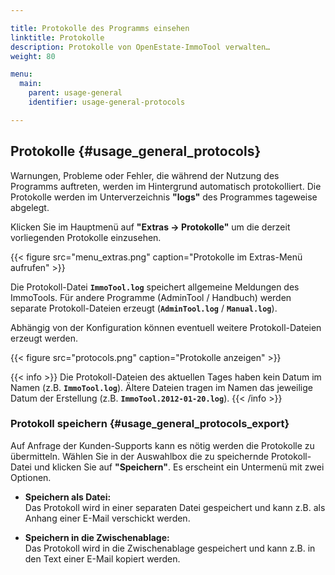 ```yaml
---

title: Protokolle des Programms einsehen
linktitle: Protokolle
description: Protokolle von OpenEstate-ImmoTool verwalten…
weight: 80

menu:
  main:
    parent: usage-general
    identifier: usage-general-protocols

---
```


## Protokolle {#usage_general_protocols}

Warnungen, Probleme oder Fehler, die während der Nutzung des Programms auftreten, werden im Hintergrund automatisch protokolliert. Die Protokolle werden im Unterverzeichnis **"logs"** des Programmes tageweise abgelegt.

Klicken Sie im Hauptmenü auf **"Extras → Protokolle"** um die derzeit vorliegenden Protokolle einzusehen.

{{< figure src="menu_extras.png" caption="Protokolle im Extras-Menü aufrufen" >}}

Die Protokoll-Datei **`ImmoTool.log`** speichert allgemeine Meldungen des ImmoTools. Für andere Programme (AdminTool / Handbuch) werden separate Protokoll-Dateien erzeugt (**`AdminTool.log`** / **`Manual.log`**).

Abhängig von der Konfiguration können eventuell weitere Protokoll-Dateien erzeugt werden.

{{< figure src="protocols.png" caption="Protokolle anzeigen" >}}
    
{{< info >}}
Die Protokoll-Dateien des aktuellen Tages haben kein Datum im Namen (z.B. **`ImmoTool.log`**). Ältere Dateien tragen im Namen das jeweilige Datum der Erstellung (z.B. **`ImmoTool.2012-01-20.log`**).
{{< /info >}}


### Protokoll speichern {#usage_general_protocols_export}

Auf Anfrage der Kunden-Supports kann es nötig werden die Protokolle zu übermitteln. Wählen Sie in der Auswahlbox die zu speichernde Protokoll-Datei und klicken Sie auf **"Speichern"**. Es erscheint ein Untermenü mit zwei Optionen.

-   **Speichern als Datei:** \
    Das Protokoll wird in einer separaten Datei gespeichert und kann z.B. als Anhang einer E-Mail verschickt werden.

-   **Speichern in die Zwischenablage:** \
    Das Protokoll wird in die Zwischenablage gespeichert und kann z.B. in den Text einer E-Mail kopiert werden.

